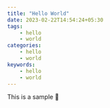 ```yaml
---
title: "Hello World"
date: 2023-02-22T14:54:24+05:30
tags:
    - hello
    - world
categories:
    - hello
    - world
keywords:
    - hello
    - world
---
```

This is a sample 🤞
